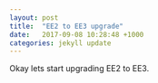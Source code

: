 ```yaml
---
layout: post
title:  "EE2 to EE3 upgrade"
date:   2017-09-08 10:28:48 +1000
categories: jekyll update
---
```


Okay lets start upgrading EE2 to EE3.

